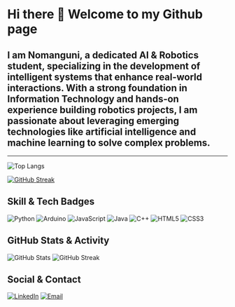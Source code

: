 # Hi there 👋 Welcome to my Github page 

## I am Nomanguni, a dedicated AI & Robotics student, specializing in the development of intelligent systems that enhance real-world interactions. With a strong foundation in Information Technology and hands-on experience building robotics projects, I am passionate about leveraging emerging technologies like artificial intelligence and machine learning to solve complex problems.

---

![Top Langs](https://github-readme-stats.vercel.app/api/top-langs/?username=nomahk25&layout=compact&theme=radical)

[![GitHub Streak](https://github-readme-streak-stats.herokuapp.com?user=nomahk25&theme=radical)](https://git.io/streak-stats)

## Skill & Tech Badges  

![Python](https://img.shields.io/badge/Python-3776AB?style=flat&logo=python&logoColor=white)
![Arduino](https://img.shields.io/badge/Arduino-00979D?style=flat&logo=arduino&logoColor=white)
![JavaScript](https://img.shields.io/badge/JavaScript-F7DF1E?style=flat&logo=javascript&logoColor=black)
![Java](https://img.shields.io/badge/Java-007396?style=flat&logo=java&logoColor=white)
![C++](https://img.shields.io/badge/C++-00599C?style=flat&logo=c%2B%2B&logoColor=white)
![HTML5](https://img.shields.io/badge/HTML5-E34F26?style=flat&logo=html5&logoColor=white)
![CSS3](https://img.shields.io/badge/CSS3-1572B6?style=flat&logo=css3&logoColor=white)


## GitHub Stats & Activity  

![GitHub Stats](https://github-readme-stats.vercel.app/api?username=nomahk25&show_icons=true&theme=radical)
![GitHub Streak](https://github-readme-streak-stats.herokuapp.com?user=nomahk25&theme=radical)

## Social & Contact  

[![LinkedIn](https://img.shields.io/badge/LinkedIn-0A66C2?style=flat&logo=linkedin&logoColor=white)](https://www.linkedin.com/in/nomah-khumalo-291a5934b?utm_source=share&utm_campaign=share_via&utm_content=profile&utm_medium=android_app)
[![Email](https://img.shields.io/badge/Email-D14836?style=flat&logo=gmail&logoColor=white)](mailto:nomangunik25@gmail.com)
